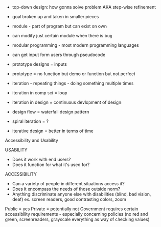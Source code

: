 - top-down design: how gonna solve problem  AKA step-wise refinement
- goal broken up and taken in smaller pieces
- module - part of program but can exist on own
- can modify just certain module when there is bug
- modular programming - most modern programming languages

- can get input form users through pseudocode
- prototype designs = inputs
- prototype = no function but demo or function but not perfect
- iteration - repeating things - doing something multiple times
- iteration in comp sci = loop 
- iteration in design = continuous devlopment of design
- design flow = waterfall design pattern
- spiral iteration = ?
- iterative design = better in terms of time 


Accessibility and Usability

USABILITY
- Does it work with end users?
- Does it function for what it's used for?

ACCESSIBILITY
- Can a variety of people in different situations access it?
- Does it encompass the needs of those outside norm?
- Anything discriminate anyone else with disabilities (blind, bad vision, deaf)
	ex. screen readers, good contrasting colors, zoom


Public = yes
Private = potentially not
Government requires certain accessibility requirements - especially concerning policies
(no red and green, screenreaders, grayscale everything as way of checking values)

